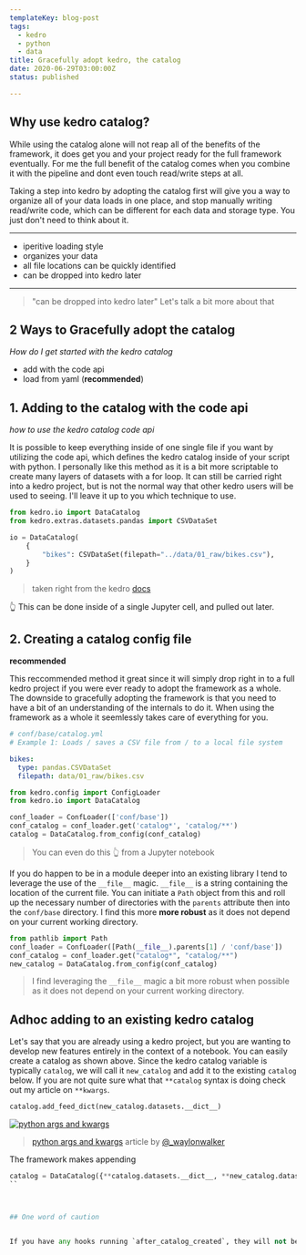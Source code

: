 ```yaml
---
templateKey: blog-post
tags: 
  - kedro
  - python
  - data
title: Gracefully adopt kedro, the catalog
date: 2020-06-29T03:00:00Z
status: published

---
```



## Why use kedro catalog?

While using the catalog alone will not reap all of the benefits of the framework, it does get you and your project ready for the full framework eventually.  For me the full benefit of the catalog comes when you combine it with the pipeline and dont even touch read/write steps at all.

Taking a step into kedro by adopting the catalog first will give you a way to organize all of your data loads in one place, and stop manually writing read/write code, which can be different for each data and storage type. You just don't need to think about it.

---

* iperitive loading style
* organizes your data
* all file locations can be quickly identified
* can be dropped into kedro later

---

> "can be dropped into kedro later"
> Let's talk a bit more about that

## 2 Ways to Gracefully adopt the catalog
_How do I get started with the kedro catalog_

* add with the code api
* load from yaml (**recommended**)


## 1. Adding to the catalog with the code api
_how to use the kedro catalog code api_

It is possible to keep everything inside of one single file if you want by utilizing the code api, which defines the kedro catalog inside of your script with python.  I personally like this method as it is a bit more scriptable to create many layers of datasets with a for loop.  It can still be carried right into a kedro project, but is not the normal way that other kedro users will be used to seeing.  I'll leave it up to you which technique to use.


``` python
from kedro.io import DataCatalog
from kedro.extras.datasets.pandas import CSVDataSet

io = DataCatalog(
    {
        "bikes": CSVDataSet(filepath="../data/01_raw/bikes.csv"),
    }
)

```
> taken right from the kedro [docs](https://kedro.readthedocs.io/en/stable/04_user_guide/04_data_catalog.html)

👆 This can be done inside of a single Jupyter cell, and pulled out later.



## 2. Creating a catalog config file

**recommended**

This reccommended method it great since it will simply drop right in to a full kedro project if you were ever ready to adopt the framework as a whole.  The downside to gracefully adopting the framework is that you need to have a bit of an understanding of the internals to do it.  When using the framework as a whole it seemlessly takes care of everything for you.

``` yaml
# conf/base/catalog.yml
# Example 1: Loads / saves a CSV file from / to a local file system

bikes:
  type: pandas.CSVDataSet
  filepath: data/01_raw/bikes.csv
```


``` python
from kedro.config import ConfigLoader
from kedro.io import DataCatalog

conf_loader = ConfLoader(['conf/base'])
conf_catalog = conf_loader.get('catalog*', 'catalog/**')
catalog = DataCatalog.from_config(conf_catalog)
```

> You can even do this 👆 from a Jupyter notebook

If you do happen to be in a module deeper into an existing library I tend to leverage the use of the `__file__` magic.  `__file__` is a string containing the location of the current file.  You can initiate a `Path` object from this and roll up the necessary number of directories with the `parents` attribute then into the `conf/base` directory.  I find this more **more robust** as it does not depend on your current working directory.

``` python
from pathlib import Path
conf_loader = ConfLoader([Path(__file__).parents[1] / 'conf/base'])
conf_catalog = conf_loader.get("catalog*", "catalog/**")
new_catalog = DataCatalog.from_config(conf_catalog)
```

> I find leveraging the `__file__` magic a bit more robust when possible as it does not depend on your current working directory.

## Adhoc adding to an existing kedro catalog

Let's say that you are already using a kedro project, but you are wanting to develop new features entirely in the context of a notebook.  You can easily create a catalog as shown above.  Since the kedro catalog variable is typically `catalog`, we will call it `new_catalog` and add it to the existing `catalog` below.  If you are not quite sure what that `**catalog` syntax is doing check out my article on `**kwargs`.

``` python
catalog.add_feed_dict(new_catalog.datasets.__dict__)
```

[![python args and kwargs](https://images.waylonwalker.com/python-args-kwargs.png)](https://waylonwalker.com/python-args-kwargs)
> [python args and kwargs](https://waylonwalker.com/python-args-kwargs) article by [@_waylonwalker](https://twitter.com/_WaylonWalker)

The framework makes appending

``` python
catalog = DataCatalog({**catalog.datasets.__dict__, **new_catalog.datasets.__dict__})
``



## One word of caution


If you have any hooks running `after_catalog_created`, they will not be run on the appended catalog entries.
